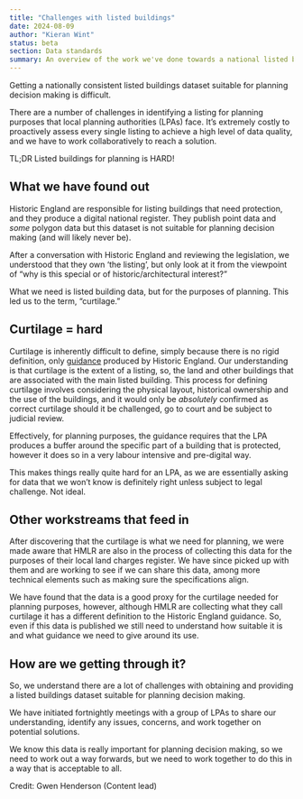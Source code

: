 ```yaml
---
title: "Challenges with listed buildings"
date: 2024-08-09
author: "Kieran Wint"
status: beta
section: Data standards
summary: An overview of the work we've done towards a national listed building dataset and the various challenges we still face.
---
```


Getting a nationally consistent listed buildings dataset suitable for planning decision making is difficult. 

There are a number of challenges in identifying a listing for planning purposes that local planning authorities (LPAs) face. It’s extremely costly to proactively assess every single listing to achieve a high level of data quality, and we have to work collaboratively to reach a solution. 

TL;DR
Listed buildings for planning is HARD!


## What we have found out

Historic England are responsible for listing buildings that need protection, and they produce a digital national register. They publish point data and *some* polygon data but this dataset is not suitable for planning decision making (and will likely never be).

After a conversation with Historic England and reviewing the legislation, we understood that they own ‘the listing’, but only look at it from the viewpoint of “why is this special or of historic/architectural interest?”

What we need is listed building data, but for the purposes of planning.
This led us to the term, “curtilage.”


## Curtilage = hard

Curtilage is inherently difficult to define, simply because there is no rigid definition, only [guidance](https://historicengland.org.uk/images-books/publications/listed-buildings-and-curtilage-advice-note-10/heag125-listed-buildings-and-curtilage/) produced by Historic England. Our understanding is that curtilage is the extent of a listing, so, the land and other buildings that are associated with the main listed building. 
This process for defining curtilage involves considering the physical layout, historical ownership and the use of the buildings, and it would only be *absolutely* confirmed as correct curtilage should it be challenged, go to court and be subject to judicial review. 

Effectively, for planning purposes, the guidance requires that the LPA produces a buffer around the specific part of a building that is protected, however it does so in a very labour intensive and pre-digital way.

This makes things really quite hard for an LPA, as we are essentially asking for data that we won’t know is definitely right unless subject to legal challenge. Not ideal.


## Other workstreams that feed in

After discovering that the curtilage is what we need for planning, we were made aware that HMLR are also in the process of collecting this data for the purposes of their local land charges register. We have since picked up with them and are working to see if we can share this data, among more technical elements such as making sure the specifications align. 

We have found that the data is a good proxy for the curtilage needed for planning purposes, however, although HMLR are collecting what they call curtilage it has a different definition to the Historic England guidance. So, even if this data is published we still need to understand how suitable it is and what guidance we need to give around its use.


## How are we getting through it?

So, we understand there are a lot of challenges with obtaining and providing a listed buildings dataset suitable for planning decision making. 

We have initiated fortnightly meetings with a group of LPAs to share our understanding, identify any issues, concerns, and work together on potential solutions. 

We know this data is really important for planning decision making, so we need to work out a way forwards, but we need to work together to do this in a way that is acceptable to all.

Credit: Gwen Henderson (Content lead) 
